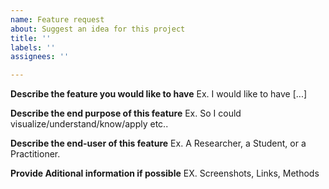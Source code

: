 ```yaml
---
name: Feature request
about: Suggest an idea for this project
title: ''
labels: ''
assignees: ''

---
```


**Describe the feature you would like to have**
Ex. I would like to have [...]

**Describe the end purpose of this feature**
Ex. So I could visualize/understand/know/apply etc..

**Describe the end-user of this feature**
Ex. A Researcher, a Student, or a Practitioner.

**Provide Aditional information if possible**
EX. Screenshots, Links, Methods
